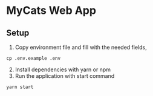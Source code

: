 # MyCats Web App

## Setup
1. Copy environment file and fill with the needed fields,
```
cp .env.example .env
```
2. Install dependencies with yarn or npm
3. Run the application with start command
```
yarn start
```
